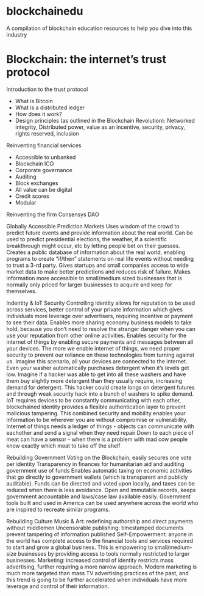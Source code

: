 # blockchainedu
A compilation of blockchain education resources to help you dive into this industry

# Blockchain: the internet’s trust protocol

Introduction to the trust protocol
- What is Bitcoin 
- What is a distributed ledger
- How does it work?
- Design principles (as outlined in the Blockchain Revolution): Networked integrity, Distributed power, value as an incentive, security, privacy, rights reserved, inclusion

Reinventing financial services
- Accessible to unbanked
- Blockchain ICO
- Corporate governance
- Auditing
- Block exchanges
- All value can be digital
- Credit scores
- Modular



Reinventing the firm 
Consensys
DAO

Globally Accessible Prediction Markets
Uses wisdom of the crowd to predict future events and provide information about the real world. 
Can be used to predict presidential elections, the weather, if a scientific breakthrough might occur, etc by letting people bet on their guesses.
Creates a public database of information about the real world, enabling programs to create “if/then” statements on real life events without needing to trust a 3-rd party. 
Gives startups and small companies access to wide market data to make better predictions and reduces risk of failure. Makes information more accessible to small/medium sized businesses that is normally only priced for larger businesses to acquire and keep for themselves. 

Indentity & IoT Security 
Controlling identity allows for reputation to be used across services, better control of your private information which gives individuals more leverage over advertisers, requiring incentive or payment to see their data. 
Enables more sharing economy business models to take hold, because you don’t need to resolve the stranger danger when you can use your reputation from other online activities.
Enables security for the internet of things by enabling secure payments and messages between all your devices. The more we enable internet of things, we need proper security to prevent our reliance on these technologies from turning against us. 
Imagine this scenario, all your devices are connected to the internet. Even your washer automatically purchases detergent when it’s levels get low. Imagine if a hacker was able to get into all these washers and have them buy slightly more detergent than they usually require, increasing demand for detergent. This hacker could create longs on detergent futures and through weak security hack into a bunch of washers to spike demand. IoT requires devices to be constantly communicating with each other, blockchained identity provides a flexible authentication layer to prevent malicious tampering. 
This combined security and mobility enables your information to be wherever you are without compromise or vulnerability. 
Internet of things needs a ledger of things - objects can communicate with eachother and send a signal when they need repair
Down to each piece of meat can have a sensor - when there is a problem with mad cow people know exactly which meat to take off the shelf

Rebuilding Government
Voting on the Blockchain, easily secures one vote per identity
Transparency in finances for humanitarian aid and auditing government use of funds
Enables automatic taxing on economic activities that go directly to government wallets (which is transparent and publicly auditable). Funds can be directed and voted upon locally, and taxes can be reduced when there is less avoidance. 
Open and immutable records, keeps government accountable and laws/case law available easily.
Government tools built and used in America can be used anywhere across the world who are inspired to recreate similar programs. 

Rebuilding Culture
Music & Art: redefining authorship and direct payments without middlemen
Uncensorable publishing: timestamped documents prevent tampering of information published
Self-Empowerment: anyone in the world has complete access to the financial tools and services required to start and grow a global business. This is empowering to small/medium-size businesses by providing access to tools normally restricted to larger businesses.
Marketing: increased control of identity restricts mass advertising, further requiring a more narrow approach. Modern marketing is much more targeted than mass TV advertising practices of the past, and this trend is going to be further accelerated when individuals have more leverage and control of their information.


